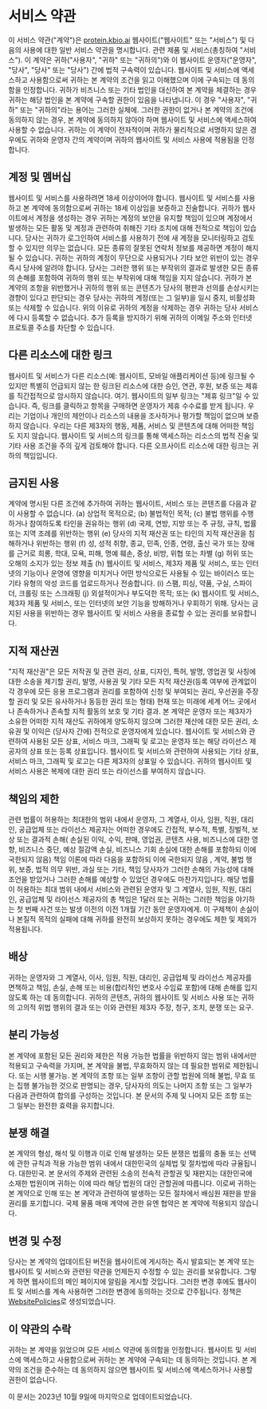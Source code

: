 # 서비스 약관

이 서비스 약관("계약")은 [protein.kbio.ai](https://protein.kbio.ai) 웹사이트("웹사이트" 또는 "서비스") 및 다음의 사용에 대한 일반 서비스 약관을 명시합니다. 관련 제품 및 서비스(총칭하여 "서비스"). 이 계약은 귀하("사용자", "귀하" 또는 "귀하의")와 이 웹사이트 운영자("운영자", "당사", "당사" 또는 "당사") 간에 법적 구속력이 있습니다. 웹사이트 및 서비스에 액세스하고 사용함으로써 귀하는 본 계약의 조건을 읽고 이해했으며 이에 구속되는 데 동의함을 인정합니다. 귀하가 비즈니스 또는 기타 법인을 대신하여 본 계약을 체결하는 경우 귀하는 해당 법인을 본 계약에 구속할 권한이 있음을 나타냅니다. 이 경우 "사용자", "귀하" 또는 "귀하의"라는 용어는 그러한 실체에. 그러한 권한이 없거나 본 계약의 조건에 동의하지 않는 경우, 본 계약에 동의하지 않아야 하며 웹사이트 및 서비스에 액세스하여 사용할 수 없습니다. 귀하는 이 계약이 전자적이며 귀하가 물리적으로 서명하지 않은 경우에도 귀하와 운영자 간의 계약이며 귀하의 웹사이트 및 서비스 사용에 적용됨을 인정합니다.

## 계정 및 멤버십

웹사이트 및 서비스를 사용하려면 18세 이상이어야 합니다. 웹사이트 및 서비스를 사용하고 본 계약에 동의함으로써 귀하는 18세 이상임을 보증하고 진술합니다. 귀하가 웹사이트에서 계정을 생성하는 경우 귀하는 계정의 보안을 유지할 책임이 있으며 계정에서 발생하는 모든 활동 및 계정과 관련하여 취해진 기타 조치에 대해 전적으로 책임이 있습니다. 당사는 귀하가 로그인하여 서비스를 사용하기 전에 새 계정을 모니터링하고 검토할 수 있지만 의무는 없습니다. 모든 종류의 잘못된 연락처 정보를 제공하면 계정이 해지될 수 있습니다. 귀하는 귀하의 계정이 무단으로 사용되거나 기타 보안 위반이 있는 경우 즉시 당사에 알려야 합니다. 당사는 그러한 행위 또는 부작위의 결과로 발생한 모든 종류의 손해를 포함하여 귀하의 행위 또는 부작위에 대해 책임을 지지 않습니다. 귀하가 본 계약의 조항을 위반했거나 귀하의 행위 또는 콘텐츠가 당사의 평판과 선의를 손상시키는 경향이 있다고 판단되는 경우 당사는 귀하의 계정(또는 그 일부)을 일시 중지, 비활성화 또는 삭제할 수 있습니다. 위의 이유로 귀하의 계정을 삭제하는 경우 귀하는 당사 서비스에 다시 등록할 수 없습니다. 추가 등록을 방지하기 위해 귀하의 이메일 주소와 인터넷 프로토콜 주소를 차단할 수 있습니다.

## 다른 리소스에 대한 링크

웹사이트 및 서비스가 다른 리소스(예: 웹사이트, 모바일 애플리케이션 등)에 링크될 수 있지만 특별히 언급되지 않는 한 링크된 리소스에 대한 승인, 연관, 후원, 보증 또는 제휴를 직간접적으로 암시하지 않습니다. 여기. 웹사이트의 일부 링크는 "제휴 링크"일 수 있습니다. 즉, 링크를 클릭하고 항목을 구매하면 운영자가 제휴 수수료를 받게 됩니다. 우리는 기업이나 개인의 제안이나 리소스의 내용을 조사하거나 평가할 책임이 없으며 보증하지 않습니다. 우리는 다른 제3자의 행동, 제품, 서비스 및 콘텐츠에 대해 어떠한 책임도 지지 않습니다. 웹사이트 및 서비스의 링크를 통해 액세스하는 리소스의 법적 진술 및 기타 사용 조건을 주의 깊게 검토해야 합니다. 다른 오프사이트 리소스에 대한 링크는 귀하의 책임입니다.

## 금지된 사용

계약에 명시된 다른 조건에 추가하여 귀하는 웹사이트, 서비스 또는 콘텐츠를 다음과 같이 사용할 수 없습니다. (a) 상업적 목적으로; (b) 불법적인 목적; (c) 불법 행위를 수행하거나 참여하도록 타인을 권유하는 행위 (d) 국제, 연방, 지방 또는 주 규정, 규칙, 법률 또는 지역 조례를 위반하는 행위 (e) 당사의 지적 재산권 또는 타인의 지적 재산권을 침해하거나 위반하는 행위 (f) 성, 성적 취향, 종교, 민족, 인종, 연령, 출신 국가 또는 장애를 근거로 희롱, 학대, 모욕, 피해, 명예 훼손, 중상, 비방, 위협 또는 차별 (g) 허위 또는 오해의 소지가 있는 정보 제출 (h) 웹사이트 및 서비스, 제3자 제품 및 서비스, 또는 인터넷의 기능이나 운영에 영향을 미치거나 어떤 방식으로든 사용될 수 있는 바이러스 또는 기타 유형의 악성 코드를 업로드하거나 전송합니다. (i) 스팸, 피싱, 약품, 구실, 스파이더, 크롤링 또는 스크래핑 (j) 외설적이거나 부도덕한 목적; 또는 (k) 웹사이트 및 서비스, 제3자 제품 및 서비스, 또는 인터넷의 보안 기능을 방해하거나 우회하기 위해. 당사는 금지된 사용을 위반하는 경우 웹사이트 및 서비스 사용을 종료할 수 있는 권리를 보유합니다.

## 지적 재산권

"지적 재산권"은 모든 저작권 및 관련 권리, 상표, 디자인, 특허, 발명, 영업권 및 사칭에 대한 소송을 제기할 권리, 발명, 사용권 및 기타 모든 지적 재산권(등록 여부에 관계없이 각 경우에 모든 응용 프로그램과 권리를 포함하여 신청 및 부여되는 권리, 우선권을 주장할 권리 및 모든 유사하거나 동등한 권리 또는 형태) 현재 또는 미래에 세계 어느 곳에서나 존속하거나 존속할 지적 활동의 보호 및 기타 결과. 본 계약은 운영자 또는 제3자가 소유한 어떠한 지적 재산도 귀하에게 양도하지 않으며 그러한 재산에 대한 모든 권리, 소유권 및 이익은 (당사자 간에) 전적으로 운영자에게 있습니다. 웹사이트 및 서비스와 관련하여 사용된 모든 상표, 서비스 마크, 그래픽 및 로고는 운영자 또는 해당 라이선스 제공자의 상표 또는 등록 상표입니다. 웹사이트 및 서비스와 관련하여 사용되는 기타 상표, 서비스 마크, 그래픽 및 로고는 다른 제3자의 상표일 수 있습니다. 귀하의 웹사이트 및 서비스 사용은 복제에 대한 권리 또는 라이선스를 부여하지 않습니다.

## 책임의 제한

관련 법률이 허용하는 최대한의 범위 내에서 운영자, 그 계열사, 이사, 임원, 직원, 대리인, 공급업체 또는 라이선스 제공자는 어떠한 경우에도 간접적, 부수적, 특별, 징벌적, 보상 또는 결과적 손해( 손실된 이익, 수익, 판매, 영업권, 콘텐츠 사용, 비즈니스에 대한 영향, 비즈니스 중단, 예상 절감액 손실, 비즈니스 기회 손실에 대한 손해를 포함하되 이에 국한되지 않음) 책임 이론에 따라 다음을 포함하되 이에 국한되지 않음 , 계약, 불법 행위, 보증, 법적 의무 위반, 과실 또는 기타, 책임 당사자가 그러한 손해의 가능성에 대해 조언을 받았거나 그러한 손해를 예상할 수 있었던 경우에도 마찬가지입니다. 해당 법률이 허용하는 최대 범위 내에서 서비스와 관련된 운영자 및 그 계열사, 임원, 직원, 대리인, 공급업체 및 라이선스 제공자의 총 책임은 1달러 또는 귀하는 그러한 책임을 야기하는 첫 번째 사건 또는 발생 이전의 이전 1개월 기간 동안 운영자에게. 이 구제책이 손실이나 본질적 목적의 실패에 대해 귀하를 완전히 보상하지 못하는 경우에도 제한 및 제외가 적용됩니다.

## 배상

귀하는 운영자와 그 계열사, 이사, 임원, 직원, 대리인, 공급업체 및 라이선스 제공자를 면책하고 책임, 손실, 손해 또는 비용(합리적인 변호사 수임료 포함)에 대해 손해를 입지 않도록 하는 데 동의합니다. 귀하의 콘텐츠, 귀하의 웹사이트 및 서비스 사용 또는 귀하의 고의적 위법 행위의 결과 또는 이와 관련된 제3자 주장, 청구, 조치, 분쟁 또는 요구.

## 분리 가능성

본 계약에 포함된 모든 권리와 제한은 적용 가능한 법률을 위반하지 않는 범위 내에서만 적용되고 구속력을 가지며, 본 계약을 불법, 무효화하지 않는 데 필요한 범위로 제한됩니다. 또는 시행 불가능. 본 계약의 조항 또는 일부 조항이 관할 법원에 의해 불법, 무효 또는 집행 불가능한 것으로 판명되는 경우, 당사자의 의도는 나머지 조항 또는 그 일부가 다음과 관련하여 합의를 구성하는 것입니다. 본 문서의 주제 및 나머지 모든 조항 또는 그 일부는 완전한 효력을 유지합니다.

## 분쟁 해결

본 계약의 형성, 해석 및 이행과 이로 인해 발생하는 모든 분쟁은 법률의 충돌 또는 선택에 관한 규칙과 적용 가능한 범위 내에서 대한민국의 실체법 및 절차법에 따라 규율됩니다. 대한민국. 본 문서의 주제와 관련된 소송의 전속적 관할권 및 재판지는 대한민국에 소재한 법원이며 귀하는 이에 따라 해당 법원의 대인 관할권에 따릅니다. 이로써 귀하는 본 계약으로 인해 또는 본 계약과 관련하여 발생하는 모든 절차에서 배심원 재판을 받을 권리를 포기합니다. 국제 물품 매매 계약에 관한 유엔 협약은 본 계약에 적용되지 않습니다.

## 변경 및 수정

당사는 본 계약의 업데이트된 버전을 웹사이트에 게시하는 즉시 발효되는 본 계약 또는 웹사이트 및 서비스와 관련된 약관을 언제든지 수정할 수 있는 권리를 보유합니다. 그렇게 하면 웹사이트의 메인 페이지에 알림을 게시할 것입니다. 그러한 변경 후에도 웹사이트 및 서비스를 계속 사용하면 그러한 변경에 동의하는 것으로 간주됩니다. 정책은 [WebsitePolicies](https://www.websitepolicies.com/blog/sample-terms-conditions-template)로 생성되었습니다.

## 이 약관의 수락

귀하는 본 계약을 읽었으며 모든 서비스 약관에 동의함을 인정합니다. 웹사이트 및 서비스에 액세스하고 사용함으로써 귀하는 본 계약에 구속되는 데 동의하는 것입니다. 본 계약의 조건을 준수하는 데 동의하지 않으면 웹사이트 및 서비스에 액세스하거나 사용할 권한이 없습니다.

이 문서는 2023년 10월 9일에 마지막으로 업데이트되었습니다.

